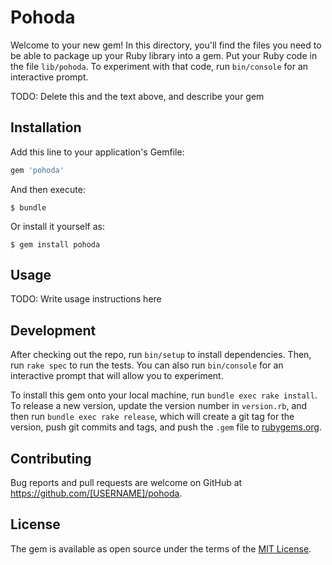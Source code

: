 # Pohoda

Welcome to your new gem! In this directory, you'll find the files you need to be able to package up your Ruby library into a gem. Put your Ruby code in the file `lib/pohoda`. To experiment with that code, run `bin/console` for an interactive prompt.

TODO: Delete this and the text above, and describe your gem

## Installation

Add this line to your application's Gemfile:

```ruby
gem 'pohoda'
```

And then execute:

    $ bundle

Or install it yourself as:

    $ gem install pohoda

## Usage

TODO: Write usage instructions here

## Development

After checking out the repo, run `bin/setup` to install dependencies. Then, run `rake spec` to run the tests. You can also run `bin/console` for an interactive prompt that will allow you to experiment.

To install this gem onto your local machine, run `bundle exec rake install`. To release a new version, update the version number in `version.rb`, and then run `bundle exec rake release`, which will create a git tag for the version, push git commits and tags, and push the `.gem` file to [rubygems.org](https://rubygems.org).

## Contributing

Bug reports and pull requests are welcome on GitHub at https://github.com/[USERNAME]/pohoda.

## License

The gem is available as open source under the terms of the [MIT License](http://opensource.org/licenses/MIT).

